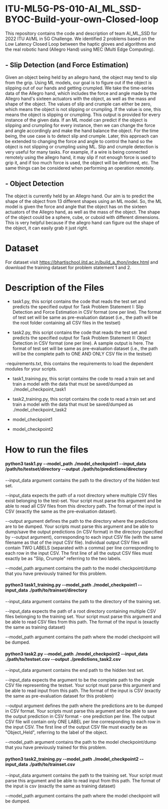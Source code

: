 # ITU-ML5G-PS-010-AI_ML_SSD-BYOC-Build-your-own-Closed-loop
This repository contains the code and description of team AI_ML_SSD for 2022 ITU AI/ML in 5G Challenge. We identified 2 problems  based on the Low Latency Closed Loop between the haptic gloves and algorithms and the real robotic hand (Allegro Hand) using MEC (Multi Edge Computing).

## - Slip Detection (and Force Estimation)
Given an object being held by an allegro hand, the object may tend to slip from the grip. Using ML models, our goal is to figure out if the object is slipping out of our hands and getting crumpled.  We take the time-series data of the Allegro hand, which includes the force and angle made by the Allegro hand's sixteen actuators with the object, as well as the mass and shape of the object. The values of slip and crumple can either be zero, which means the object is not slipping or crumpling. If the value is one, this means the object is slipping or crumpling. This output is provided for every instance of the given data. If an ML model can predict if the object is slipping and crumpling for every instance, then we can change the force and angle accordingly and make the hand balance the object. For the time being, the use case is to detect slip and crumple. Later, this approach can be extended to changing the force and angle to control the hand so the object is not slipping or crumpling using ML. Slip and crumple detection is very useful for many tasks. For example, if a wire is being connected remotely using the allegro hand, it may slip if not enough force is used to grip it, and if too much force is used, the object will be deformed, etc. The same things can be considered when performing an operation remotely.
 
## - Object Detection
The object is currently held by an Allegro hand. Our aim is to predict the shape of the object from 13 different shapes using an ML model. So, the ML model is given the force and angle that the object has on the sixteen actuators of the Allegro hand, as well as the mass of the object. The shape of the object could be a sphere, cube, or cuboid with different dimensions. This is very helpful because if the allegro hand can figure out the shape of the object, it can easily grab it just right.




# Dataset
For dataset visit https://bhartischool.iitd.ac.in/build_a_thon/index.html and download the training dataset for problem statement 1 and 2.
# Description of the Files

- task1.py, this script contains the code that reads the test set  and predicts the specified output for Task Problem Statement I: Slip Detection and Force Estimation in CSV format (one per line). The format of test set will be same as pre-evaluation dataset (i.e., the path will be the root folder containing all CSV files in the testset)

- task2.py, this script contains the code that reads the test set and predicts the specified output for Task Problem Statement II: Object Detection in CSV format (one per line). A sample output is here. The format of test set will be same as pre-evaluation dataset (i.e., the path will be the complete path to ONE AND ONLY CSV file in the testset)

-requirements.txt, this contains the requirements to load the dependent modules for your scripts.

 - task1_training.py, this script contains the code to read a train set and train a model with the data that must be saved/dumped as ./model_checkpoint_task1
 
 - task2_training.py, this script contains the code to read a train set and train a model with the data that must be saved/dumped as ./model_checkpoint_task2
 
 - model_checkpoint1
 - model_checkpoint2

# How to run the files 

#### python3 task1.py --model_path ./model_checkpoint1 --input_data /path/to/testset/directory --output ./path/to/predictions/directory

--input_data argument contains the path to the directory of the hidden test set. 

--input_data expects the path of a root directory where multiple CSV files exist belonging to the test-set. Your script must parse this argument and be able to read all CSV files from this directory path. The format of the input is CSV (exactly the same as the pre-evaluation dataset).

--output argument defines the path to the directory where the predictions are to be dumped. Your scripts must parse this argument and be able to dump/save the output predictions (in CSV format) in the directory (specified by --output argument), corresponding to each input CSV file (with the same filename as that of the input CSV file). Individual output CSV files will contain TWO LABELS (separated with a comma) per line corresponding to each row in the input CSV. The first line of all the output CSV files must exactly be as "Slip, Crumple" referring to the two labels.

--model_path argument contains the path to the model checkpoint/dump that you have previously trained for this problem.



#### python3 task1_training.py --model_path ./model_checkpoint1 --input_data ./path/to/trainset/directory

--input_data argument contains the path to the directory of the training set. 

--input_data expects the path of a root directory containing multiple CSV files belonging to the training set. Your script must parse this argument and be able to read CSV files from this path. The format of the input is (exactly the same as training dataset)

--model_path argument contains the path where the model checkpoint will be dumped.



#### python3 task2.py --model_path ./model_checkpoint2 --input_data ./path/to/testset.csv --output ./predictions_task2.csv

--input_data argument contains the end path to the hidden test set. 

--input_data expects the argument to be the complete path to the single CSV file representing the testset. Your script must parse this argument and be able to read input from this path. The format of the input is CSV (exactly the same as pre-evaluation dataset for this problem)

--output argument defines the path where the predictions are to be dumped in CSV format. Your scripts must parse this argument and be able to save the output prediction in CSV format - one prediction per line. The output CSV file will contain only ONE LABEL per line corresponding to each row in the input CSV. The first line of the output CSV file must exactly be as "Object_Held", referring to the label of the object.

--model_path argument contains the path to the model checkpoint/dump that you have previously trained for this problem.


#### python3 task2_training.py --model_path ./model_checkpoint2 --input_data ./path/to/trainset.csv

--input_data argument contains the path to the training set. Your script must parse this argument and be able to read input from this path. The format of the input is csv (exactly the same as training dataset)

--model_path argument contains the path where the model checkpoint will be dumped.


